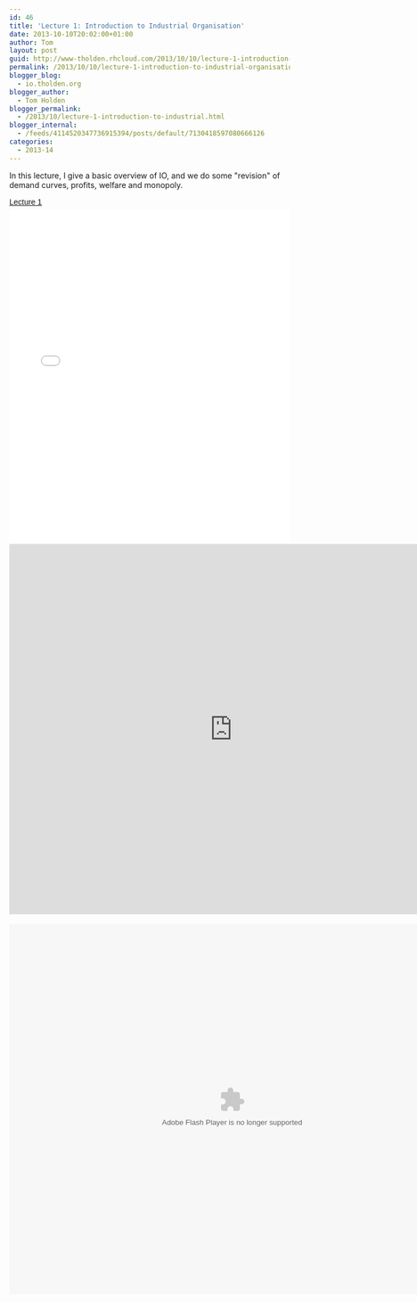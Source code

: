 ```yaml
---
id: 46
title: 'Lecture 1: Introduction to Industrial Organisation'
date: 2013-10-10T20:02:00+01:00
author: Tom
layout: post
guid: http://www-tholden.rhcloud.com/2013/10/10/lecture-1-introduction-to-industrial-organisation/
permalink: /2013/10/10/lecture-1-introduction-to-industrial-organisation/
blogger_blog:
  - io.tholden.org
blogger_author:
  - Tom Holden
blogger_permalink:
  - /2013/10/lecture-1-introduction-to-industrial.html
blogger_internal:
  - /feeds/4114520347736915394/posts/default/7130418597080666126
categories:
  - 2013-14
---
```

In this lecture, I give a basic overview of IO, and we do some "revision" of demand curves, profits, welfare and monopoly.<br /><div style="-x-system-font: none; display: block; font-family: Helvetica,Arial,Sans-serif; font-size-adjust: none; font-size: 14px; font-stretch: normal; font-style: normal; font-variant: normal; font-weight: normal; line-height: normal; margin: 12px auto 6px auto;"><a href="http://www.scribd.com/doc/175124124/Lecture-1" style="text-decoration: underline;" title="View Lecture 1 on Scribd">Lecture 1</a></div><iframe data-aspect-ratio="undefined" data-auto-height="false" frameborder="0" height="600" scrolling="no" src="//www.scribd.com/embeds/175124124/content?start_page=1&amp;view_mode=slideshow&amp;show_recommendations=false" width="100%"></iframe> <br /><div style="clear: both; text-align: center;"><object class codebase="http://download.macromedia.com/pub/shockwave/cabs/flash/swflash.cab#version=6,0,40,0" data-thumbnail-src="http://i1.ytimg.com/vi/Gq9eChq7k_w/0.jpg" height="665" width="800"><param name="movie" value="http://www.youtube.com/v/Gq9eChq7k_w?version=3&f=user_uploads&c=google-webdrive-0&app=youtube_gdata" /><param name="bgcolor" value="#FFFFFF" /><param name="allowFullScreen" value="true" /><embed width="800" height="665"  src="http://www.youtube.com/v/Gq9eChq7k_w?version=3&f=user_uploads&c=google-webdrive-0&app=youtube_gdata" type="application/x-shockwave-flash" allowfullscreen="true"/></object></div> <br /><div style="clear: both; text-align: center;"><object width="800" height="665" class codebase="http://download.macromedia.com/pub/shockwave/cabs/flash/swflash.cab#version=6,0,40,0" data-thumbnail-src="http://img.youtube.com/vi/z-_TuqHKw7Q/0.jpg"><param name="movie" value="http://youtube.googleapis.com/v/z-_TuqHKw7Q&source=uds" /><param name="bgcolor" value="#FFFFFF" /><param name="allowFullScreen" value="true" /><embed width="800" height="665"  src="http://youtube.googleapis.com/v/z-_TuqHKw7Q&source=uds" type="application/x-shockwave-flash" allowfullscreen="true"/></object></div>